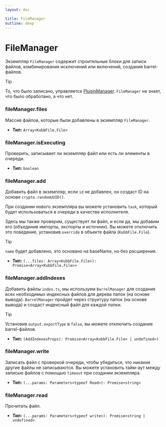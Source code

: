 ```yaml
---
layout: doc

title: FileManager
outline: deep
---
```


# FileManager <a href="/plugins/core"><Badge type="info" text="@kubb/core" /></a>

Экземпляр `FileManager` содержит строительные блоки для записи файлов, комбинирования исключений или включений, создания barrel-файлов.

> [!TIP]
> То, что было записано, управляется [PluginManager](/ru/knowledge-base/pluginManager/). `FileManager` не знает, что было обработано, а что нет.

### fileManager.files

Массив файлов, которые были добавлены в экземпляр `FileManager`.

- **Тип:** `Array<KubbFile.File>` <br/>

### fileManager.isExecuting

Проверить, записывает ли экземпляр файл или есть ли элементы в очереди.

- **Тип:** `boolean` <br/>

### fileManager.add

Добавить файл в экземпляр, если `id` не добавлен, он создаст ID на основе `crypto.randomUUID()`.<br/>

При создании нового экземпляра вы можете установить `task`, который будет использоваться в очереди в качестве исполнителя.<br/>

Здесь мы также проверим, существует ли файл, и если да, мы добавим его (объединив импорты, экспорты и источник). Вы можете отключить это поведение, установив `override` в объекте файла (`KubbFile.File`).

> [!TIP]
> `name` будет добавлено, это основано на baseName, но без расширения.


- **Тип:** `(...files: Array<KubbFile.File>): Promise<Array<KubbFile.File>>` <br/>

### fileManager.addIndexes

Добавить файлы `index.ts`, мы используем `BarrelManager` для создания всех необходимых индексных файлов для дерева папок (на основе вывода). `BarrelManager` пройдет через структуру папок (на основе вывода) и создаст индексный файл для каждой папки.

> [!TIP]
> Установив `output.exportType` в `false`, вы можете отключить создание barrel-файлов.


- **Тип:** `(AddIndexesProps): Promise<Array<KubbFile.File> | undefined>)` <br/>

### fileManager.write

Записать файл с проверкой очереди, чтобы убедиться, что никакие другие файлы не записываются. Вы можете установить тайм-аут между записью файлов с помощью `timeout` при создании экземпляра.

- **Тип:** `(...params: Parameters<typeof Read>): Promise<string>` <br/>

### fileManager.read

Прочитать файл.

- **Тип:** `(...params: Parameters<typeof write>): Promise<string | undefined>` <br/>
